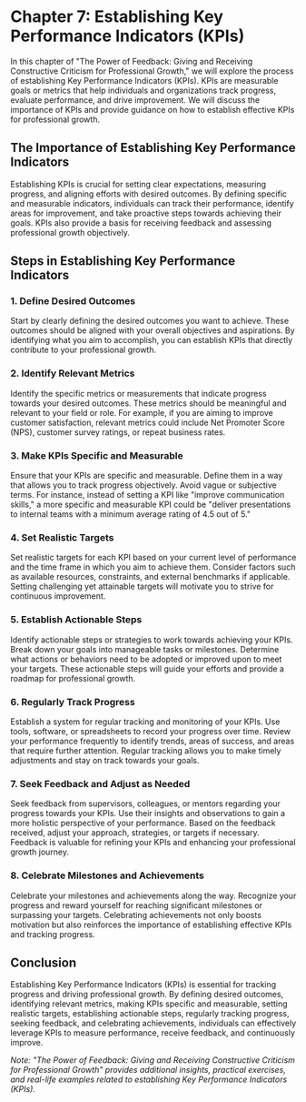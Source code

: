 Chapter 7: Establishing Key Performance Indicators (KPIs)
=========================================================

In this chapter of "The Power of Feedback: Giving and Receiving Constructive Criticism for Professional Growth," we will explore the process of establishing Key Performance Indicators (KPIs). KPIs are measurable goals or metrics that help individuals and organizations track progress, evaluate performance, and drive improvement. We will discuss the importance of KPIs and provide guidance on how to establish effective KPIs for professional growth.

The Importance of Establishing Key Performance Indicators
---------------------------------------------------------

Establishing KPIs is crucial for setting clear expectations, measuring progress, and aligning efforts with desired outcomes. By defining specific and measurable indicators, individuals can track their performance, identify areas for improvement, and take proactive steps towards achieving their goals. KPIs also provide a basis for receiving feedback and assessing professional growth objectively.

Steps in Establishing Key Performance Indicators
------------------------------------------------

### 1. Define Desired Outcomes

Start by clearly defining the desired outcomes you want to achieve. These outcomes should be aligned with your overall objectives and aspirations. By identifying what you aim to accomplish, you can establish KPIs that directly contribute to your professional growth.

### 2. Identify Relevant Metrics

Identify the specific metrics or measurements that indicate progress towards your desired outcomes. These metrics should be meaningful and relevant to your field or role. For example, if you are aiming to improve customer satisfaction, relevant metrics could include Net Promoter Score (NPS), customer survey ratings, or repeat business rates.

### 3. Make KPIs Specific and Measurable

Ensure that your KPIs are specific and measurable. Define them in a way that allows you to track progress objectively. Avoid vague or subjective terms. For instance, instead of setting a KPI like "improve communication skills," a more specific and measurable KPI could be "deliver presentations to internal teams with a minimum average rating of 4.5 out of 5."

### 4. Set Realistic Targets

Set realistic targets for each KPI based on your current level of performance and the time frame in which you aim to achieve them. Consider factors such as available resources, constraints, and external benchmarks if applicable. Setting challenging yet attainable targets will motivate you to strive for continuous improvement.

### 5. Establish Actionable Steps

Identify actionable steps or strategies to work towards achieving your KPIs. Break down your goals into manageable tasks or milestones. Determine what actions or behaviors need to be adopted or improved upon to meet your targets. These actionable steps will guide your efforts and provide a roadmap for professional growth.

### 6. Regularly Track Progress

Establish a system for regular tracking and monitoring of your KPIs. Use tools, software, or spreadsheets to record your progress over time. Review your performance frequently to identify trends, areas of success, and areas that require further attention. Regular tracking allows you to make timely adjustments and stay on track towards your goals.

### 7. Seek Feedback and Adjust as Needed

Seek feedback from supervisors, colleagues, or mentors regarding your progress towards your KPIs. Use their insights and observations to gain a more holistic perspective of your performance. Based on the feedback received, adjust your approach, strategies, or targets if necessary. Feedback is valuable for refining your KPIs and enhancing your professional growth journey.

### 8. Celebrate Milestones and Achievements

Celebrate your milestones and achievements along the way. Recognize your progress and reward yourself for reaching significant milestones or surpassing your targets. Celebrating achievements not only boosts motivation but also reinforces the importance of establishing effective KPIs and tracking progress.

Conclusion
----------

Establishing Key Performance Indicators (KPIs) is essential for tracking progress and driving professional growth. By defining desired outcomes, identifying relevant metrics, making KPIs specific and measurable, setting realistic targets, establishing actionable steps, regularly tracking progress, seeking feedback, and celebrating achievements, individuals can effectively leverage KPIs to measure performance, receive feedback, and continuously improve.

*Note: "The Power of Feedback: Giving and Receiving Constructive Criticism for Professional Growth" provides additional insights, practical exercises, and real-life examples related to establishing Key Performance Indicators (KPIs).*

